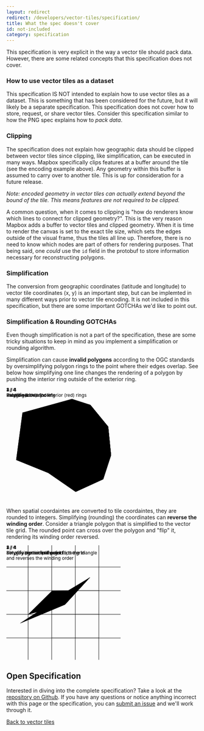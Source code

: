 ```yaml
---
layout: redirect
redirect: /developers/vector-tiles/specification/
title: What the spec doesn't cover
id: not-included
category: specification
---
```


This specification is very explicit in the way a vector tile should pack data. However, there are some related concepts that this specification does not cover.

### How to use vector tiles as a dataset

This specification IS NOT intended to explain how to use vector tiles as a dataset. This is something that has been considered for the future, but it will likely be a separate specification. This specification does not cover how to store, request, or share vector tiles. Consider this specification similar to how the PNG spec explains how to *pack data*.

### Clipping

The specification does not explain how geographic data should be clipped between vector tiles since clipping, like simplification, can be executed in many ways. Mapbox specifically clips features at a buffer around the tile (see the encoding example above). Any geometry within this buffer is assumed to carry over to another tile. This is up for consideration for a future release.

*Note: encoded geometry in vector tiles can actually extend beyond the bound of the tile. This means features are not required to be clipped.*

A common question, when it comes to clipping is "how do renderers know which lines to connect for clipped geometry?". This is the very reason Mapbox adds a buffer to vector tiles and clipped geometry. When it is time to render the canvas is set to the exact tile size, which sets the edges outside of the visual frame, thus the tiles all line up. Therefore, there is no need to know which nodes are part of others for rendering purposes. That being said, one *could* use the `id` field in the protobuf to store information necessary for reconstructing polygons.

### Simplification

The conversion from geographic coordinates (latitude and longitude) to vector tile coordinates (x, y) is an important step, but can be implemted in many different ways prior to vector tile encoding. It is not included in this specification, but there are some important GOTCHAs we'd like to point out.

<div class="js-example clearfix">
  <div class="js-example-header pad2">
    <h3>Simplification & Rounding GOTCHAs</h3>
    <p>Even though simplification is not a part of the specification, these are some tricky situations to keep in mind as you implement a simplification or rounding algorithm.</p>
  </div>
  <div class="js-example-body pad2">
    <div class="col12 clearfix">
      <div class="col6">
        <p>Simplification can cause <strong>invalid polygons</strong> according to the OGC standards by oversimplifying polygon rings to the point where their edges overlap. See below how simplifying one line changes the rendering of a polygon by pushing the interior ring outside of the exterior ring.</p>
      </div>
      <div class="col5 fr">
        <svg xmlns="http://www.w3.org/2000/svg" width="300" height="300" viewBox="0 0 300 300" class="simplification-example">
          <g id="simp1" class="show">
            <text x="0" y="10" font-size="12">1 / 4</text>
            <text x="0" y="24" font-size="12">Polygon with a "hole"</text>
            <path d="M267.53,102.13L220.72,45.34,172,29.73,42.27,65.48,25.69,189.32l84.46,34.2L182,273.12,254.42,240,275,177ZM171.81,219.89l-83.94-45.6L54.71,76.88,206,74.29l18.65,118.66Z" class="simp-geom simp-poly"/>
          </g>
          <g id="simp2">
            <text x="0" y="10" font-size="12">2 / 4</text>
            <text x="0" y="24" font-size="12">Exterior (blue) and interior (red) rings</text>
            <polygon points="42.27 65.48 172.05 29.73 220.72 45.34 267.53 102.13 275.02 177.01 254.42 240.05 182.03 273.12 110.15 223.51 25.69 189.32 42.27 65.48" class="simp-geom simp-ring simp-ring-outer hide"/>
            <polygon points="54.71 76.88 87.87 174.29 171.81 219.89 224.66 192.94 206.01 74.29 54.71 76.88" class="simp-geom simp-ring simp-ring-inner hide"/>
          </g>
          <g id="simp3">
            <text x="0" y="10" font-size="12">3 / 4</text>
            <text x="0" y="24" font-size="12">Simplified exterior ring</text>
            <line x1="26.92" y1="180.14" x2="41.46" y2="71.56" class="simp-geom simp-dashed"/>
            <polyline points="41.87 68.45 42.27 65.48 45.16 64.68" class="simp-geom simp-dashed"/>
            <line x1="51.07" y1="63.06" x2="166.2" y2="31.34" class="simp-geom simp-dashed"/>
            <polygon points="172.05 29.73 220.72 45.34 267.53 102.13 275.02 177.01 254.42 240.05 182.03 273.12 110.15 223.51 25.69 189.32 172.05 29.73" class="simp-geom simp-ring simp-ring-outer hide"/>
            <polygon points="54.71 76.88 87.87 174.29 171.81 219.89 224.66 192.94 206.01 74.29 54.71 76.88" class="simp-geom simp-ring simp-ring-inner hide"/>
          </g>
          <g id="simp4">
            <text x="0" y="10" font-size="12">4 / 4</text>
            <text x="0" y="24" font-size="12">Invalid geometry</text>
            <line x1="26.92" y1="180.14" x2="41.46" y2="71.56" class="simp-geom simp-dashed"/>
            <polyline points="41.87 68.45 42.27 65.48 45.16 64.68" class="simp-geom simp-dashed"/>
            <line x1="51.07" y1="63.06" x2="166.2" y2="31.34" class="simp-geom simp-dashed"/>
            <polygon points="267.53 102.13 220.72 45.34 172.05 29.73 129.99 75.59 206.01 74.29 224.66 192.94 171.81 219.89 87.87 174.29 74.77 135.81 25.69 189.32 110.15 223.51 182.03 273.12 254.42 240.05 275.02 177.01 267.53 102.13" class="simp-geom simp-poly hide"/>
            <polygon points="54.71 76.88 74.77 135.81 129.99 75.59 54.71 76.88" class="simp-geom simp-poly hide"/>
          </g>
        </svg>
      </div>
    </div>
    <div class="col12 clearfix">
      <div class="col6">
        <p>When spatial coordaintes are converted to tile coordaintes, they are rounded to integers. Simplifying (rounding) the coordinates can <strong>reverse the winding order</strong>. Consider a triangle polygon that is simplified to the vector tile grid. The rounded point can cross over the polygon and "flip" it, rendering its winding order reversed.</p>
      </div>
      <div class="col5 fr">
        <svg xmlns="http://www.w3.org/2000/svg" width="300" height="300" viewBox="0 0 300 300" class="flip-example">
          <g id="flip-grid" class="show">
            <path class="flip-grid" d="M242.41,0h1m-63,0h1m-63,0h1m-63,0h1M0,57.59v-1m0,63v-1m0,63v-1m0,63v-1M57.59,300h-1m63,0h-1m63,0h-1m63,0h-1M300,242.41v1m0-63v1m0-63v1m0-63v1"/>
            <path class="flip-grid" d="M243.45,0h-1V56.55H181.49V0h-1V56.55H119.54V0h-1V56.55H57.59V0h-1V56.55H0v1H56.55v60.92H0v1H56.55v60.92H0v1H56.55v60.92H0v1H56.55V300h1V243.45h60.92V300h1V243.45h60.92V300h1V243.45h60.92V300h1V243.45H300v-1H243.45V181.49H300v-1H243.45V119.54H300v-1H243.45V57.59H300v-1H243.45V0ZM118.51,242.41H57.59V181.49h60.92v60.92Zm0-62H57.59V119.54h60.92v60.92Zm0-62H57.59V57.59h60.92v60.92Zm62,123.91H119.54V181.49h60.92v60.92Zm0-62H119.54V119.54h60.92v60.92Zm0-62H119.54V57.59h60.92v60.92Zm62,123.91H181.49V181.49h60.92v60.92Zm0-62H181.49V119.54h60.92v60.92Zm0-62H181.49V57.59h60.92v60.92Z"/>
          </g>
          <g id="flip1" class="show">
            <text x="0" y="10" font-size="12">1 / 4</text>
            <text x="0" y="24" font-size="12">Polygon pre-simplification</text>
            <polygon points="36.06 204.47 219.82 83.96 153.8 155.53 36.06 204.47" class="flip-ring flip-outer"/>
          </g>
          <g id="flip2">
            <text x="0" y="10" font-size="12">2 / 4</text>
            <text x="0" y="24" font-size="12">Simplify a point to the grid</text>
            <polygon points="36.06 204.47 219.82 83.96 153.8 155.53 36.06 204.47" class="flip-ring flip-dashed"/>
            <polygon points="56.55 181.49 219.82 83.96 153.8 155.53 56.55 181.49" class="flip-ring flip-outer"/>
          </g>
          <g id="flip3">
            <text x="0" y="10" font-size="12">3 / 4</text>
            <text x="0" y="24" font-size="12">Simplify the second point to the grid</text>
            <polygon points="36.06 204.47 219.82 83.96 153.8 155.53 36.06 204.47" class="flip-ring flip-dashed"/>
            <polygon points="56.55 181.49 180.46 118.51 153.8 155.53 56.55 181.49" class="flip-ring flip-outer"/>
          </g>
          <g id="flip4">
            <text x="0" y="10" font-size="12">4 / 4</text>
            <text x="0" y="24" font-size="12">Simplifying the final point flips the triangle</text>
            <text x="0" y="38" font-size="12">and reverses the winding order</text>
            <polygon points="36.06 204.47 219.82 83.96 153.8 155.53 36.06 204.47" class="flip-ring flip-dashed"/>
            <polygon points="56.55 181.49 180.46 118.51 119.54 119.54 56.55 181.49" class="flip-ring flip-inner"/>
          </g>
        </svg>
      </div>
    </div>
  </div>
</div>

## Open Specification

Interested in diving into the complete specification? Take a look at the [repository on Github]({{site.version_url}}{{site.current}}). If you have any questions or notice anything incorrect with this page or the specification, you can [submit an issue]({{site.spec_url}}issues/) and we'll work through it.

<a href="icon prev">Back to vector tiles</a>